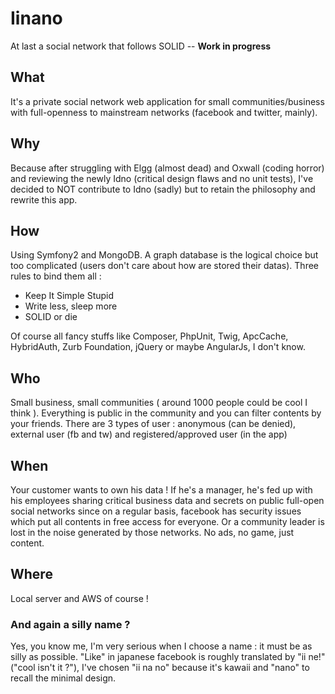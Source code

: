 # Iinano
At last a social network that follows SOLID -- **Work in progress**

## What
It's a private social network web application for small communities/business
with full-openness to mainstream networks (facebook and twitter, mainly).

## Why
Because after struggling with Elgg (almost dead) and Oxwall (coding horror) and 
reviewing the newly Idno (critical design flaws and no unit tests), 
I've decided to NOT contribute to Idno (sadly) but to retain the philosophy 
and rewrite this app.

## How
Using Symfony2 and MongoDB. A graph database is 
the logical choice but too complicated (users don't care about how are stored their
datas). Three rules to bind them all :

* Keep It Simple Stupid
* Write less, sleep more
* SOLID or die

Of course all fancy stuffs like Composer, PhpUnit, Twig, ApcCache, HybridAuth,
Zurb Foundation, jQuery or maybe AngularJs, I don't know.

## Who
Small business, small communities ( around 1000 people could be cool I think ).
Everything is public in the community and you can filter contents by your friends.
There are 3 types of user : anonymous (can be denied), external user (fb and tw)
and registered/approved user (in the app)

## When
Your customer wants to own his data ! If he's a manager, he's fed up 
with his employees sharing critical business data and secrets 
on public full-open social networks since on a regular basis, facebook
has security issues which put all contents in free access for everyone. Or a community
leader is lost in the noise generated by those networks. No ads, no game, just content.

## Where
Local server and AWS of course !

### And again a silly name ?
Yes, you know me, I'm very serious when I choose a name : it must be as silly
as possible.
"Like" in japanese facebook is roughly translated by "ii ne!" ("cool isn't it ?"), 
I've chosen "ii na no" because it's kawaii and "nano" to recall the minimal design.